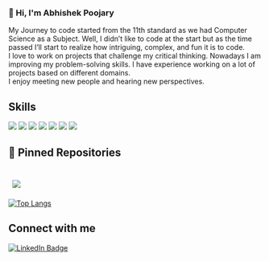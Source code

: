 ### 👋  Hi, I'm Abhishek Poojary


My Journey to code started from the 11th standard as we had Computer Science as a Subject. Well, I didn’t like to code at the start but as the time passed I’ll start to realize how intriguing, complex, and fun it is to code. 
<br>I love to work on projects that challenge my critical thinking.
Nowadays I am improving my problem-solving skills. I have experience working on a lot of projects based on different domains.<br>
I enjoy meeting new people and hearing new perspectives.

##  Skills

![](https://img.shields.io/badge/Code-React-informational?style=flat&logo=react&logoColor=white&color=4AB197)
![](https://img.shields.io/badge/Code-Redux-informational?style=flat&logo=Redux&logoColor=white&color=4AB197)
![](https://img.shields.io/badge/Code-JavaScript-informational?style=flat&logo=JavaScript&logoColor=white&color=4AB197)
![](https://img.shields.io/badge/Code-Java-informational?style=flat&logo=Java&logoColor=white&color=4AB197)
![](https://img.shields.io/badge/Code-MongoDB-informational?style=flat&logo=MongoDB&logoColor=white&color=4AB197)
![](https://img.shields.io/badge/Code-MySQL-informational?style=flat&logo=MySQL&logoColor=white&color=4AB197)
![](https://img.shields.io/badge/Code-Node.js-informational?style=flat&logo=Node.js&logoColor=white&color=4AB197)

## 📌 Pinned Repositories

<br>

<a href="https://github.com/Abhishek-Poojary/SaharaEcommerce.git">
 <img align="center" style="margin:0.5rem" src="https://github-readme-stats.vercel.app/api/pin/?username=Abhishek-Poojary&repo=SaharaEcommerce&title_color=ffffff&text_color=c9cacc&icon_color=4AB197&bg_color=1A2B34" />
</a>

[![Top Langs](https://github-readme-stats.vercel.app/api/top-langs/?username=Abhishek-Poojary&layout=compact)](https://github.com/anuraghazra/github-readme-stats)
## Connect with me 
[![LinkedIn Badge](https://img.shields.io/badge/LinkedIn-Profile-informational?style=flat&logo=linkedin&logoColor=white&color=0D76A8)](https://www.linkedin.com/in/abhishek-poojary-a46bb5189/)

